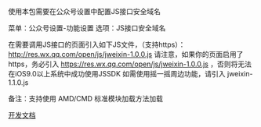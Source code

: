 使用本包需要在公众号设置中配置JS接口安全域名

菜单：公众号设置-功能设置
选项：JS接口安全域名

在需要调用JS接口的页面引入如下JS文件，（支持https）：http://res.wx.qq.com/open/js/jweixin-1.0.0.js
请注意，如果你的页面启用了https，务必引入 https://res.wx.qq.com/open/js/jweixin-1.0.0.js ，否则将无法在iOS9.0以上系统中成功使用JSSDK
如需使用摇一摇周边功能，请引入 jweixin-1.1.0.js

备注：支持使用 AMD/CMD 标准模块加载方法加载

[开发文档](http://mp.weixin.qq.com/wiki/7/aaa137b55fb2e0456bf8dd9148dd613f.html)